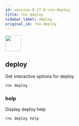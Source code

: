 ```yaml
---
id: version-0.27.0-rnv-deploy
title: rnv deploy
sidebar_label: deploy
original_id: rnv-deploy
---
```


<img src="https://renative.org/img/ic_cli.png" width=50 height=50 />

## deploy

Get interactive options for deploy

```bash
rnv deploy
```

### help

Display deploy help

```bash
rnv deploy help
```
